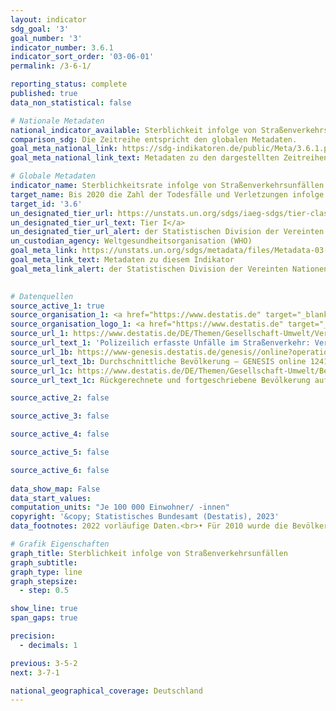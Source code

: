 ```yaml
---
layout: indicator    
sdg_goal: '3'    
goal_number: '3'    
indicator_number: 3.6.1    
indicator_sort_order: '03-06-01'    
permalink: /3-6-1/    

reporting_status: complete    
published: true    
data_non_statistical: false    

# Nationale Metadaten    
national_indicator_available: Sterblichkeit infolge von Straßenverkehrsunfällen    
comparison_sdg: Die Zeitreihe entspricht den globalen Metadaten.    
goal_meta_national_link: https://sdg-indikatoren.de/public/Meta/3.6.1.pdf
goal_meta_national_link_text: Metadaten zu den dargestellten Zeitreihen    

# Globale Metadaten    
indicator_name: Sterblichkeitsrate infolge von Straßenverkehrsunfällen    
target_name: Bis 2020 die Zahl der Todesfälle und Verletzungen infolge von Straßenverkehrsunfällen weltweit halbieren    
target_id: '3.6'    
un_designated_tier_url: https://unstats.un.org/sdgs/iaeg-sdgs/tier-classification/'    
un_designated_tier_url_text: Tier I</a>    
un_designated_tier_url_alert: der Statistischen Division der Vereinten Nationen    
un_custodian_agency: Weltgesundheitsorganisation (WHO)    
goal_meta_link: https://unstats.un.org/sdgs/metadata/files/Metadata-03-06-01.pdf    
goal_meta_link_text: Metadaten zu diesem Indikator    
goal_meta_link_alert: der Statistischen Division der Vereinten Nationen    
    

# Datenquellen
source_active_1: true
source_organisation_1: <a href="https://www.destatis.de" target="_blank"> Statistisches Bundesamt (Destatis) </a>
source_organisation_logo_1: <a href="https://www.destatis.de" target="_blank"><img src="https://g205sdgs.github.io/sdg-indicators/public/OrgImgDe/destatis.png" alt="Logo destatis" style="height:60px; width:148px"/></a>
source_url_1: https://www.destatis.de/DE/Themen/Gesellschaft-Umwelt/Verkehrsunfaelle/_inhalt.html#sprg238548
source_url_text_1: 'Polizeilich erfasste Unfälle im Straßenverkehr: Verkehrsunfälle und Verunglückte'
source_url_1b: https://www-genesis.destatis.de/genesis//online?operation=table&code=12411-0041
source_url_text_1b: Durchschnittliche Bevölkerung – GENESIS online 12411-0041
source_url_1c: https://www.destatis.de/DE/Themen/Gesellschaft-Umwelt/Bevoelkerung/Bevoelkerungsstand/_inhalt.html#sprg233540
source_url_text_1c: Rückgerechnete und fortgeschriebene Bevölkerung auf Grundlage des Zensus 2011 – 1991 bis 2011

source_active_2: false

source_active_3: false

source_active_4: false

source_active_5: false

source_active_6: false
    
data_show_map: False    
data_start_values:     
computation_units: "Je 100 000 Einwohner/ -innen"    
copyright: '&copy; Statistisches Bundesamt (Destatis), 2023'    
data_footnotes: 2022 vorläufige Daten.<br>• Für 2010 wurde die Bevölkerung anhand des Zensus 2011 sowie der Wanderungs-, Geburten- und Sterbestatistiken zurückgerechnet.    

# Grafik Eigenschaften    
graph_title: Sterblichkeit infolge von Straßenverkehrsunfällen
graph_subtitle:     
graph_type: line
graph_stepsize: 
  - step: 0.5    

show_line: true
span_gaps: true

precision:
  - decimals: 1    

previous: 3-5-2    
next: 3-7-1    

national_geographical_coverage: Deutschland    
---
```


<span></span>